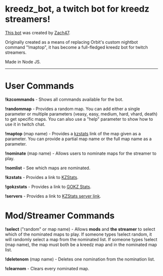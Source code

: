 # kreedz_bot, a twitch bot for kreedz streamers!

[This bot](https://go.twitch.tv/kreedz_bot) was created by [Zach47](http://steamcommunity.com/id/zach47).

Originally created as a means of replacing Orbit's custom nightbot command "!maptop", it has become a full-fledged kreedz bot for twitch streamers.

Made in Node JS.
____
# User Commands

**!kzcommands** - Shows all commands available for the bot.

**!randommap** - Provides a random map. You can add either a single parameter or multiple parameters (veasy, easy, medium, hard, vhard, death) to get specific maps. You can also use a "help" parameter to show how to use it in twitch chat.

**!maptop** (map name) - Provides a [kzstats](http://www.kzstats.com/) link of the map given as a parameter. You can provide a partial map name or the full map name as a parameter.

**!nominate** (map name) - Allows users to nominate maps for the streamer to play.

**!nomlist** - See which maps are nominated.

**!kzstats** - Provides a link to [KZStats](http://www.kzstats.com/).

**!gokzstats** - Provides a link to [GOKZ Stats](https://www.jacobwbarrett.com/kreedz/gokzstats.html).

**!servers** - Provides a link to [KZStats server link](http://www.kzstats.com/servers/).

# Mod/Streamer Commands
**!select** ("random" or map name) - Allows **mods** and **the streamer** to select which of the nominated maps to play.
        If someone types !select random, it will randomly select a map from the nominated list.
        If someone types !select (map name), the map must both be a kreedz map and in the nominated map list.

**!deletenom** (map name) - Deletes one nomination from the nomination list.

**!clearnom** - Clears every nominated map.

